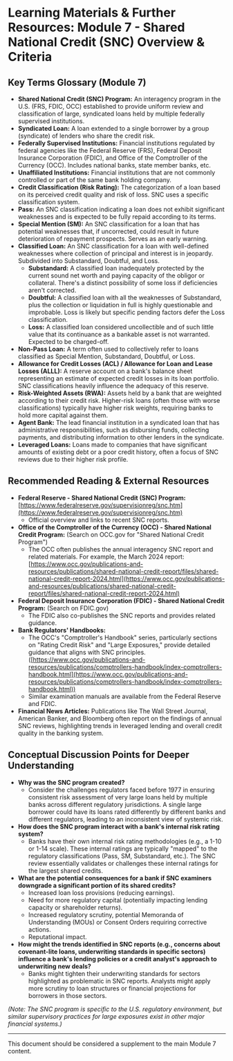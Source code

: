 # Learning Materials & Further Resources: Module 7 - Shared National Credit (SNC) Overview & Criteria

## Key Terms Glossary (Module 7)

*   **Shared National Credit (SNC) Program:** An interagency program in the U.S. (FRS, FDIC, OCC) established to provide uniform review and classification of large, syndicated loans held by multiple federally supervised institutions.
*   **Syndicated Loan:** A loan extended to a single borrower by a group (syndicate) of lenders who share the credit risk.
*   **Federally Supervised Institutions:** Financial institutions regulated by federal agencies like the Federal Reserve (FRS), Federal Deposit Insurance Corporation (FDIC), and Office of the Comptroller of the Currency (OCC). Includes national banks, state member banks, etc.
*   **Unaffiliated Institutions:** Financial institutions that are not commonly controlled or part of the same bank holding company.
*   **Credit Classification (Risk Rating):** The categorization of a loan based on its perceived credit quality and risk of loss. SNC uses a specific classification system.
*   **Pass:** An SNC classification indicating a loan does not exhibit significant weaknesses and is expected to be fully repaid according to its terms.
*   **Special Mention (SM):** An SNC classification for a loan that has potential weaknesses that, if uncorrected, could result in future deterioration of repayment prospects. Serves as an early warning.
*   **Classified Loan:** An SNC classification for a loan with well-defined weaknesses where collection of principal and interest is in jeopardy. Subdivided into Substandard, Doubtful, and Loss.
    *   **Substandard:** A classified loan inadequately protected by the current sound net worth and paying capacity of the obligor or collateral. There's a distinct possibility of some loss if deficiencies aren't corrected.
    *   **Doubtful:** A classified loan with all the weaknesses of Substandard, plus the collection or liquidation in full is highly questionable and improbable. Loss is likely but specific pending factors defer the Loss classification.
    *   **Loss:** A classified loan considered uncollectible and of such little value that its continuance as a bankable asset is not warranted. Expected to be charged-off.
*   **Non-Pass Loan:** A term often used to collectively refer to loans classified as Special Mention, Substandard, Doubtful, or Loss.
*   **Allowance for Credit Losses (ACL) / Allowance for Loan and Lease Losses (ALLL):** A reserve account on a bank's balance sheet representing an estimate of expected credit losses in its loan portfolio. SNC classifications heavily influence the adequacy of this reserve.
*   **Risk-Weighted Assets (RWA):** Assets held by a bank that are weighted according to their credit risk. Higher-risk loans (often those with worse classifications) typically have higher risk weights, requiring banks to hold more capital against them.
*   **Agent Bank:** The lead financial institution in a syndicated loan that has administrative responsibilities, such as disbursing funds, collecting payments, and distributing information to other lenders in the syndicate.
*   **Leveraged Loans:** Loans made to companies that have significant amounts of existing debt or a poor credit history, often a focus of SNC reviews due to their higher risk profile.

## Recommended Reading & External Resources

*   **Federal Reserve - Shared National Credit (SNC) Program:** [https://www.federalreserve.gov/supervisionreg/snc.htm](https://www.federalreserve.gov/supervisionreg/snc.htm)
    *   Official overview and links to recent SNC reports.
*   **Office of the Comptroller of the Currency (OCC) - Shared National Credit Program:** (Search on OCC.gov for "Shared National Credit Program")
    *   The OCC often publishes the annual interagency SNC report and related materials. For example, the March 2024 report: [https://www.occ.gov/publications-and-resources/publications/shared-national-credit-report/files/shared-national-credit-report-2024.html](https://www.occ.gov/publications-and-resources/publications/shared-national-credit-report/files/shared-national-credit-report-2024.html)
*   **Federal Deposit Insurance Corporation (FDIC) - Shared National Credit Program:** (Search on FDIC.gov)
    *   The FDIC also co-publishes the SNC reports and provides related guidance.
*   **Bank Regulators' Handbooks:**
    *   The OCC's "Comptroller's Handbook" series, particularly sections on "Rating Credit Risk" and "Large Exposures," provide detailed guidance that aligns with SNC principles. ([https://www.occ.gov/publications-and-resources/publications/comptrollers-handbook/index-comptrollers-handbook.html](https://www.occ.gov/publications-and-resources/publications/comptrollers-handbook/index-comptrollers-handbook.html))
    *   Similar examination manuals are available from the Federal Reserve and FDIC.
*   **Financial News Articles:** Publications like The Wall Street Journal, American Banker, and Bloomberg often report on the findings of annual SNC reviews, highlighting trends in leveraged lending and overall credit quality in the banking system.

## Conceptual Discussion Points for Deeper Understanding

*   **Why was the SNC program created?**
    *   Consider the challenges regulators faced before 1977 in ensuring consistent risk assessment of very large loans held by multiple banks across different regulatory jurisdictions. A single large borrower could have its loans rated differently by different banks and different regulators, leading to an inconsistent view of systemic risk.
*   **How does the SNC program interact with a bank's internal risk rating system?**
    *   Banks have their own internal risk rating methodologies (e.g., a 1-10 or 1-14 scale). These internal ratings are typically "mapped" to the regulatory classifications (Pass, SM, Substandard, etc.). The SNC review essentially validates or challenges these internal ratings for the largest shared credits.
*   **What are the potential consequences for a bank if SNC examiners downgrade a significant portion of its shared credits?**
    *   Increased loan loss provisions (reducing earnings).
    *   Need for more regulatory capital (potentially impacting lending capacity or shareholder returns).
    *   Increased regulatory scrutiny, potential Memoranda of Understanding (MOUs) or Consent Orders requiring corrective actions.
    *   Reputational impact.
*   **How might the trends identified in SNC reports (e.g., concerns about covenant-lite loans, underwriting standards in specific sectors) influence a bank's lending policies or a credit analyst's approach to underwriting new deals?**
    *   Banks might tighten their underwriting standards for sectors highlighted as problematic in SNC reports. Analysts might apply more scrutiny to loan structures or financial projections for borrowers in those sectors.

*(Note: The SNC program is specific to the U.S. regulatory environment, but similar supervisory practices for large exposures exist in other major financial systems.)*

---
This document should be considered a supplement to the main Module 7 content.
